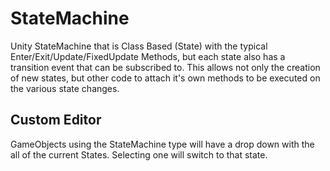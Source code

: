 # StateMachine
Unity StateMachine that is Class Based (State) with the typical Enter/Exit/Update/FixedUpdate Methods, 
but each state also has a transition event that can be subscribed to. 
This allows not only the creation of new states, but other code to attach it's own methods to be 
executed on the various state changes.

## Custom Editor
GameObjects using the StateMachine type will have a drop down with the all of the current States.
Selecting one will switch to that state.